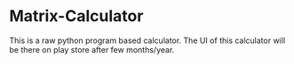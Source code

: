 # Matrix-Calculator
This is a raw python program based calculator. The UI of this calculator will be there on play store after few months/year.

